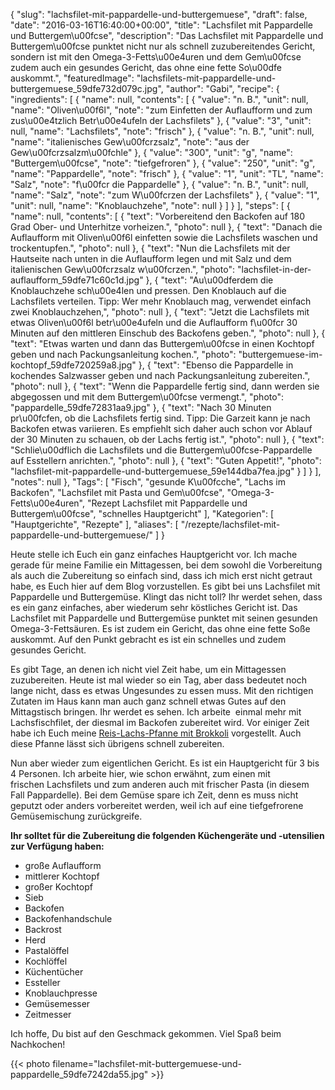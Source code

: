{
    "slug": "lachsfilet-mit-pappardelle-und-buttergemuese",
    "draft": false,
    "date": "2016-03-16T16:40:00+00:00",
    "title": "Lachsfilet mit Pappardelle und Buttergem\u00fcse",
    "description": "Das Lachsfilet mit Pappardelle und Buttergem\u00fcse punktet nicht nur als schnell zuzubereitendes Gericht, sondern ist mit den Omega-3-Fetts\u00e4uren und dem Gem\u00fcse zudem auch ein gesundes Gericht, das ohne eine fette So\u00dfe auskommt.",
    "featuredImage": "lachsfilets-mit-pappardelle-und-buttergemuese_59dfe732d079c.jpg",
    "author": "Gabi",
    "recipe": {
        "ingredients": [
            {
                "name": null,
                "contents": [
                    {
                        "value": "n. B.",
                        "unit": null,
                        "name": "Oliven\u00f6l",
                        "note": "zum Einfetten der Auflaufform und zum zus\u00e4tzlich Betr\u00e4ufeln der Lachsfilets"
                    },
                    {
                        "value": "3",
                        "unit": null,
                        "name": "Lachsfilets",
                        "note": "frisch"
                    },
                    {
                        "value": "n. B.",
                        "unit": null,
                        "name": "italienisches Gew\u00fcrzsalz",
                        "note": "aus der Gew\u00fcrzsalzm\u00fchle"
                    },
                    {
                        "value": "300",
                        "unit": "g",
                        "name": "Buttergem\u00fcse",
                        "note": "tiefgefroren"
                    },
                    {
                        "value": "250",
                        "unit": "g",
                        "name": "Pappardelle",
                        "note": "frisch"
                    },
                    {
                        "value": "1",
                        "unit": "TL",
                        "name": "Salz",
                        "note": "f\u00fcr die Pappardelle"
                    },
                    {
                        "value": "n. B.",
                        "unit": null,
                        "name": "Salz",
                        "note": "zum W\u00fcrzen der Lachsfilets"
                    },
                    {
                        "value": "1",
                        "unit": null,
                        "name": "Knoblauchzehe",
                        "note": null
                    }
                ]
            }
        ],
        "steps": [
            {
                "name": null,
                "contents": [
                    {
                        "text": "Vorbereitend den Backofen auf 180 Grad Ober- und Unterhitze vorheizen.",
                        "photo": null
                    },
                    {
                        "text": "Danach die Auflaufform mit Oliven\u00f6l einfetten sowie die Lachsfilets waschen und trockentupfen.",
                        "photo": null
                    },
                    {
                        "text": "Nun die Lachsfilets mit der Hautseite nach unten in die Auflaufform legen und mit Salz und dem italienischen Gew\u00fcrzsalz w\u00fcrzen.",
                        "photo": "lachsfilet-in-der-auflaufform_59dfe71c60c1d.jpg"
                    },
                    {
                        "text": "Au\u00dferdem die Knoblauchzehe sch\u00e4len und pressen. Den Knoblauch auf die Lachsfilets verteilen. Tipp: Wer mehr Knoblauch mag, verwendet einfach zwei Knoblauchzehen,",
                        "photo": null
                    },
                    {
                        "text": "Jetzt die Lachsfilets mit etwas Oliven\u00f6l betr\u00e4ufeln und die Auflaufform f\u00fcr 30 Minuten auf den mittleren Einschub des Backofens geben.",
                        "photo": null
                    },
                    {
                        "text": "Etwas warten und dann das Buttergem\u00fcse in einen Kochtopf geben und nach Packungsanleitung kochen.",
                        "photo": "buttergemuese-im-kochtopf_59dfe720259a8.jpg"
                    },
                    {
                        "text": "Ebenso die Pappardelle in kochendes Salzwasser geben und nach Packungsanleitung zubereiten.",
                        "photo": null
                    },
                    {
                        "text": "Wenn die Pappardelle fertig sind, dann werden sie abgegossen und mit dem Buttergem\u00fcse vermengt.",
                        "photo": "pappardelle_59dfe72831aa9.jpg"
                    },
                    {
                        "text": "Nach 30 Minuten pr\u00fcfen, ob die Lachsfilets fertig sind. Tipp: Die Garzeit kann je nach Backofen etwas variieren. Es empfiehlt sich daher auch schon vor Ablauf der 30 Minuten zu schauen, ob der Lachs fertig ist.",
                        "photo": null
                    },
                    {
                        "text": "Schlie\u00dflich die Lachsfilets und die Buttergem\u00fcse-Pappardelle auf Esstellern anrichten.",
                        "photo": null
                    },
                    {
                        "text": "Guten Appetit!",
                        "photo": "lachsfilet-mit-pappardelle-und-buttergemuese_59e144dba7fea.jpg"
                    }
                ]
            }
        ],
        "notes": null
    },
    "Tags": [
        "Fisch",
        "gesunde K\u00fcche",
        "Lachs im Backofen",
        "Lachsfilet mit Pasta und Gem\u00fcse",
        "Omega-3-Fetts\u00e4uren",
        "Rezept Lachsfilet mit Pappardelle und Buttergem\u00fcse",
        "schnelles Hauptgericht"
    ],
    "Kategorien": [
        "Hauptgerichte",
        "Rezepte"
    ],
    "aliases": [
        "\/rezepte\/lachsfilet-mit-pappardelle-und-buttergemuese\/"
    ]
}

Heute stelle ich Euch ein ganz einfaches Hauptgericht vor. Ich mache gerade für meine Familie ein Mittagessen, bei dem sowohl die Vorbereitung als auch die Zubereitung so einfach sind, dass ich mich erst nicht getraut habe, es Euch hier auf dem Blog vorzustellen. Es gibt bei uns Lachsfilet mit Pappardelle und Buttergemüse. Klingt das nicht toll? Ihr werdet sehen, dass es ein ganz einfaches, aber wiederum sehr köstliches Gericht ist. Das Lachsfilet mit Pappardelle und Buttergemüse punktet mit seinen gesunden Omega-3-Fettsäuren. Es ist zudem ein Gericht, das ohne eine fette Soße auskommt. Auf den Punkt gebracht es ist ein schnelles und zudem gesundes Gericht.

Es gibt Tage, an denen ich nicht viel Zeit habe, um ein Mittagessen zuzubereiten. Heute ist mal wieder so ein Tag, aber dass bedeutet noch lange nicht, dass es etwas Ungesundes zu essen muss. Mit den richtigen Zutaten im Haus kann man auch ganz schnell etwas Gutes auf den Mittagstisch bringen. Ihr werdet es sehen. Ich arbeite  einmal mehr mit Lachsfischfilet, der diesmal im Backofen zubereitet wird. Vor einiger Zeit habe ich Euch meine [Reis-Lachs-Pfanne mit Brokkoli][1] vorgestellt. Auch diese Pfanne lässt sich übrigens schnell zubereiten.

Nun aber wieder zum eigentlichen Gericht. Es ist ein Hauptgericht für 3 bis 4 Personen. Ich arbeite hier, wie schon erwähnt, zum einen mit frischen Lachsfilets und zum anderen auch mit frischer Pasta (in diesem Fall Pappardelle). Bei dem Gemüse spare ich Zeit, denn es muss nicht geputzt oder anders vorbereitet werden, weil ich auf eine tiefgefrorene Gemüsemischung zurückgreife.

**Ihr solltet für die Zubereitung die folgenden Küchengeräte und -utensilien zur Verfügung haben:**

 * große Auflaufform
 * mittlerer Kochtopf
 * großer Kochtopf
 * Sieb
 * Backofen
 * Backofenhandschule
 * Backrost
 * Herd
 * Pastalöffel
 * Kochlöffel
 * Küchentücher
 * Essteller
 * Knoblauchpresse
 * Gemüsemesser
 * Zeitmesser

Ich hoffe, Du bist auf den Geschmack gekommen. Viel Spaß beim Nachkochen!

{{< photo filename="lachsfilet-mit-buttergemuese-und-pappardelle_59dfe7242da55.jpg" >}}

 [1]: https://kochfokus.de/rezepte/reis-lachs-pfanne-mit-brokkoli/